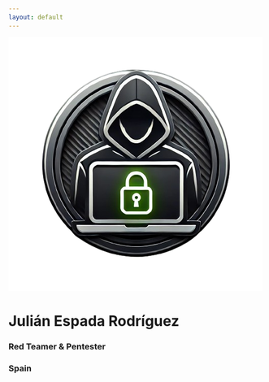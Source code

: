 ```yaml
---
layout: default
---
```


<img src="../assets/Images/icon-removebg-preview.png"></img>

<div>
  <h1>Julián Espada Rodríguez</h1>
  <h3>Red Teamer & Pentester</h3>
  <h3>Spain</h3>
  <a href="https://tryhackme.com/p/julichan" target="_blank"><script src="https://tryhackme.com/badge/1237589"></script></a>
</div>
